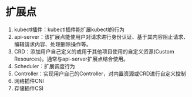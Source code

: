 # 扩展点
1. kubectl插件：kubectl插件能扩展kubectl的行为
2. api-server：该扩展点能使用户对请求进行身份认证、基于其内容阻止请求、编辑请求内容、处理删除操作等。
3. CRD：添加用户自己定义的或用于其他项目使用的自定义资源(Custom Resources)。通常与api-server扩展点结合使用。
4. Scheduler：扩展调度行为
5. Controller：实现用户自己的Controller，对内置资源或CRD进行自定义控制
6. 网络插件CNI
7. 存储插件CSI